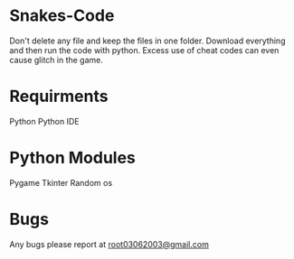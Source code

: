 # Snakes-Code
Don't delete any file and keep the files in one folder.
Download everything and then run the code with python.
Excess use of cheat codes can even cause glitch in the game.

# Requirments
Python
Python IDE

# Python Modules
Pygame
Tkinter
Random
os

# Bugs
Any bugs please report at root03062003@gmail.com
